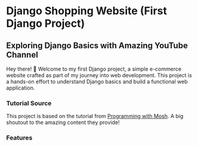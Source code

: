 # Django Shopping Website (First Django Project)
## Exploring Django Basics with Amazing YouTube Channel

Hey there! 👋 Welcome to my first Django project, a simple e-commerce website crafted as part of my journey into web development. This project is a hands-on effort to understand Django basics and build a functional web application.

### Tutorial Source
This project is based on the tutorial from [Programming with Mosh](https://www.youtube.com/watch?v=_uQrJ0TkZlc&t=20109s). A big shoutout to the amazing content they provide!

### Features
